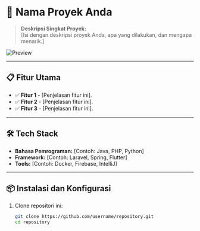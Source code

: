 # 🚀 **Nama Proyek Anda**

> **Deskripsi Singkat Proyek:**  
[Isi dengan deskripsi proyek Anda, apa yang dilakukan, dan mengapa menarik.]  

![Preview](https://via.placeholder.com/800x400?text=Tambahkan+Gambar+Preview)  

---

## 📋 **Fitur Utama**
- ✅ **Fitur 1** - [Penjelasan fitur ini].  
- ✅ **Fitur 2** - [Penjelasan fitur ini].  
- ✅ **Fitur 3** - [Penjelasan fitur ini].  

---

## 🛠️ **Tech Stack**
- **Bahasa Pemrograman:** [Contoh: Java, PHP, Python]  
- **Framework:** [Contoh: Laravel, Spring, Flutter]  
- **Tools:** [Contoh: Docker, Firebase, IntelliJ]  

---

## 📦 **Instalasi dan Konfigurasi**
1. Clone repositori ini:  
   ```bash
   git clone https://github.com/username/repository.git
   cd repository
